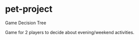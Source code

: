 # pet-project
Game Decision Tree

Game for 2 players to decide about evening/weekend activities.

 
